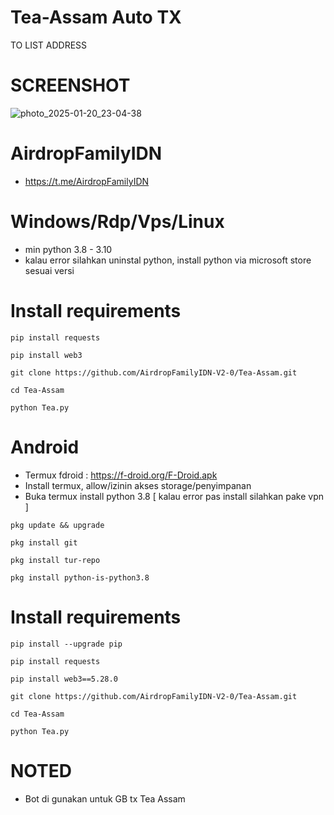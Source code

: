 # Tea-Assam Auto TX 
TO LIST ADDRESS

# SCREENSHOT
![photo_2025-01-20_23-04-38](https://github.com/user-attachments/assets/a9fdfdd8-cafc-46fe-a54c-0f3fab832ce4)




# AirdropFamilyIDN
- https://t.me/AirdropFamilyIDN

# Windows/Rdp/Vps/Linux
- min python 3.8 - 3.10
- kalau error silahkan uninstal python, install python via microsoft store sesuai versi

# Install requirements
```
pip install requests
```
```
pip install web3
```
```
git clone https://github.com/AirdropFamilyIDN-V2-0/Tea-Assam.git
```
```
cd Tea-Assam
```
```
python Tea.py
```
# Android
- Termux fdroid : https://f-droid.org/F-Droid.apk
- Install termux, allow/izinin akses storage/penyimpanan
- Buka termux install python 3.8 [ kalau error pas install silahkan pake vpn ]
```
pkg update && upgrade
```
```
pkg install git
```
```
pkg install tur-repo
```
```
pkg install python-is-python3.8
```
# Install requirements
```
pip install --upgrade pip
```
```
pip install requests
```
```
pip install web3==5.28.0
```
```
git clone https://github.com/AirdropFamilyIDN-V2-0/Tea-Assam.git
```
```
cd Tea-Assam
```
```
python Tea.py
```
# NOTED
- Bot di gunakan untuk GB tx Tea Assam
